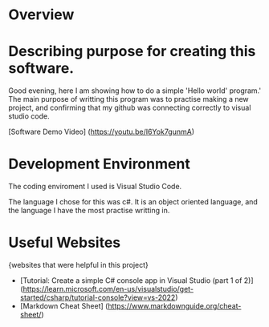 # Overview

# Describing purpose for creating this software.


Good evening, here I am showing how to do a simple 'Hello world' program.'
The main purpose of writting this program was to practise making a new project, and confirming that my github was connecting correctly to visual studio code.

[Software Demo Video] (https://youtu.be/I6Yok7gunmA)

# Development Environment

The coding enviroment I used is Visual Studio Code.

The language I chose for this was c#. It is an object oriented language, and the language I have the most practise writting in.

# Useful Websites

{websites that were helpful in this project}
* [Tutorial: Create a simple C# console app in Visual Studio (part 1 of 2)] (https://learn.microsoft.com/en-us/visualstudio/get-started/csharp/tutorial-console?view=vs-2022)
* [Markdown Cheat Sheet] (https://www.markdownguide.org/cheat-sheet/)